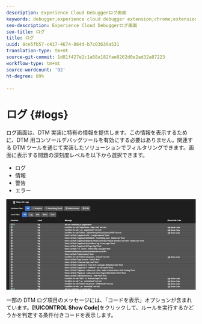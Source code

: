 ```yaml
---
description: Experience Cloud Debuggerログ画面
keywords: debugger;experience cloud debugger extension;chrome;extension;logs
seo-description: Experience Cloud Debuggerログ画面
seo-title: ログ
title: ログ
uuid: 8ce5fb57-c417-4674-864d-b7c03639a531
translation-type: tm+mt
source-git-commit: 1d81f427e2c1a68a182fae8262d0e2ad32a87223
workflow-type: tm+mt
source-wordcount: '92'
ht-degree: 89%

---
```



# ログ {#logs}

ログ画面は、DTM 実装に特有の情報を提供します。この情報を表示するために、DTM 用コンソールデバッグツールを有効にする必要はありません。関連する DTM ツールを通じて実装したソリューションでフィルタリングできます。画面に表示する問題の深刻度レベルを以下から選択できます。

* ログ
* 情報
* 警告
* エラー

![](assets/logs.jpg)

一部の DTM ログ項目のメッセージには、「コードを表示」オプションが含まれています。**[!UICONTROL Show Code]**&#x200B;をクリックして、ルールを実行するかどうかを判定する条件付きコードを表示します。
